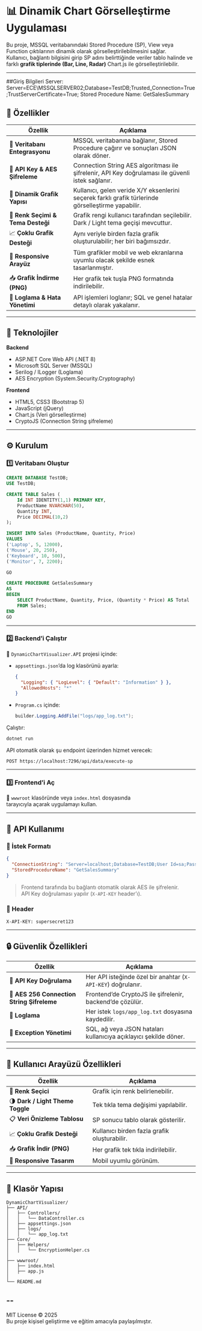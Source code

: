 # 📊 Dinamik Chart Görselleştirme Uygulaması

Bu proje, MSSQL veritabanındaki Stored Procedure (SP), View veya Function çıktılarının dinamik olarak görselleştirilebilmesini sağlar.  
Kullanıcı, bağlantı bilgisini girip SP adını belirttiğinde veriler tablo halinde ve farklı **grafik tiplerinde (Bar, Line, Radar)** Chart.js ile görselleştirilebilir.

---
##Giriş Bilgileri
Server:   Server=ECE\MSSQLSERVER02;Database=TestDB;Trusted_Connection=True;TrustServerCertificate=True;
Stored Procedure Name: GetSalesSummary

## 🚀 Özellikler

| Özellik | Açıklama |
|----------|-----------|
| 🧩 **Veritabanı Entegrasyonu** | MSSQL veritabanına bağlanır, Stored Procedure çağırır ve sonuçları JSON olarak döner. |
| 🔐 **API Key & AES Şifreleme** | Connection String AES algoritması ile şifrelenir, API Key doğrulaması ile güvenli istek sağlanır. |
| 🧠 **Dinamik Grafik Yapısı** | Kullanıcı, gelen veride X/Y eksenlerini seçerek farklı grafik türlerinde görselleştirme yapabilir. |
| 🎨 **Renk Seçimi & Tema Desteği** | Grafik rengi kullanıcı tarafından seçilebilir. Dark / Light tema geçişi mevcuttur. |
| 📈 **Çoklu Grafik Desteği** | Aynı veriyle birden fazla grafik oluşturulabilir; her biri bağımsızdır. |
| 📱 **Responsive Arayüz** | Tüm grafikler mobil ve web ekranlarına uyumlu olacak şekilde esnek tasarlanmıştır. |
| 📥 **Grafik İndirme (PNG)** | Her grafik tek tuşla PNG formatında indirilebilir. |
| 🧾 **Loglama & Hata Yönetimi** | API işlemleri loglanır; SQL ve genel hatalar detaylı olarak yakalanır. |

---

## 🧰 Teknolojiler

**Backend**
- ASP.NET Core Web API (.NET 8)
- Microsoft SQL Server (MSSQL)
- Serilog / ILogger (Loglama)
- AES Encryption (System.Security.Cryptography)

**Frontend**
- HTML5, CSS3 (Bootstrap 5)
- JavaScript (jQuery)
- Chart.js (Veri görselleştirme)
- CryptoJS (Connection String şifreleme)

---

## ⚙️ Kurulum

### 1️⃣ Veritabanı Oluştur

```sql
CREATE DATABASE TestDB;
USE TestDB;

CREATE TABLE Sales (
    Id INT IDENTITY(1,1) PRIMARY KEY,
    ProductName NVARCHAR(50),
    Quantity INT,
    Price DECIMAL(10,2)
);

INSERT INTO Sales (ProductName, Quantity, Price)
VALUES 
('Laptop', 5, 12000),
('Mouse', 20, 250),
('Keyboard', 10, 500),
('Monitor', 7, 2200);

GO

CREATE PROCEDURE GetSalesSummary
AS
BEGIN
    SELECT ProductName, Quantity, Price, (Quantity * Price) AS Total
    FROM Sales;
END
GO
```

---

### 2️⃣ Backend’i Çalıştır

📂 `DynamicChartVisualizer.API` projesi içinde:  
- `appsettings.json`’da log klasörünü ayarla:
  ```json
  {
    "Logging": { "LogLevel": { "Default": "Information" } },
    "AllowedHosts": "*"
  }
  ```
- `Program.cs` içinde:
  ```csharp
  builder.Logging.AddFile("logs/app_log.txt");
  ```

Çalıştır:
```bash
dotnet run
```

API otomatik olarak şu endpoint üzerinden hizmet verecek:
```
POST https://localhost:7296/api/data/execute-sp
```

---

### 3️⃣ Frontend’i Aç

📂 `wwwroot` klasöründe veya `index.html` dosyasında  
tarayıcıyla açarak uygulamayı kullan.

---

## 🔑 API Kullanımı

### 🔹 İstek Formatı

```json
{
  "ConnectionString": "Server=localhost;Database=TestDB;User Id=sa;Password=12345;",
  "StoredProcedureName": "GetSalesSummary"
}
```

> Frontend tarafında bu bağlantı otomatik olarak AES ile şifrelenir.  
> API Key doğrulaması yapılır (`X-API-KEY` header’ı).

### 🔹 Header

```
X-API-KEY: supersecret123
```

---

## 🔒 Güvenlik Özellikleri

| Özellik | Açıklama |
|----------|-----------|
| 🔑 **API Key Doğrulama** | Her API isteğinde özel bir anahtar (`X-API-KEY`) doğrulanır. |
| 🧬 **AES 256 Connection String Şifreleme** | Frontend’de CryptoJS ile şifrelenir, backend’de çözülür. |
| 🧾 **Loglama** | Her istek `logs/app_log.txt` dosyasına kaydedilir. |
| 🚨 **Exception Yönetimi** | SQL, ağ veya JSON hataları kullanıcıya açıklayıcı şekilde döner. |

---

## 🎨 Kullanıcı Arayüzü Özellikleri

| Özellik | Açıklama |
|----------|-----------|
| 🎨 **Renk Seçici** | Grafik için renk belirlenebilir. |
| 🌗 **Dark / Light Theme Toggle** | Tek tıkla tema değişimi yapılabilir. |
| 📋 **Veri Önizleme Tablosu** | SP sonucu tablo olarak gösterilir. |
| 📈 **Çoklu Grafik Desteği** | Kullanıcı birden fazla grafik oluşturabilir. |
| 📥 **Grafik İndir (PNG)** | Her grafik tek tıkla indirilebilir. |
| 📱 **Responsive Tasarım** | Mobil uyumlu görünüm. |

---

## 📁 Klasör Yapısı

```
DynamicChartVisualizer/
├── API/
│   ├── Controllers/
│   │   └── DataController.cs
│   ├── appsettings.json
│   ├── logs/
│   │   └── app_log.txt
├── Core/
│   ├── Helpers/
│   │   └── EncryptionHelper.cs
│
├── wwwroot/
│   ├── index.html
│   ├── app.js
│
└── README.md
```

--
---



MIT License © 2025  
Bu proje kişisel geliştirme ve eğitim amacıyla paylaşılmıştır.
